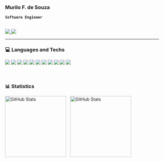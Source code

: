 ### Murilo F. de Souza

**`Software Engineer`**
<br>
<br>
<div>
    <a href = "https://www.linkedin.com/in/murilo-freitas-de-souza-67a01b2bb/" > 
        <img src= "https://img.shields.io/badge/linkedin-%230077B5.svg?style=for-the-badge&logo=linkedin&logoColor=white" > 
    </a>
    <a href = "https://www.instagram.com/murilofsouza_/" > 
        <img src= "https://img.shields.io/badge/Instagram-%23E4405F.svg?style=for-the-badge&logo=Instagram&logoColor=white" > 
    </a>
</div>

--- 

### 💻 Languages and Techs

<div>
    <img src="https://img.shields.io/badge/html5-%23E34F26.svg?style=for-the-badge&logo=html5&logoColor=white" />
    <img src="https://img.shields.io/badge/css3-%231572B6.svg?style=for-the-badge&logo=css3&logoColor=white" />
    <img src="https://img.shields.io/badge/javascript-%23323330.svg?style=for-the-badge&logo=javascript&logoColor=%23F7DF1E" />
    <img src="https://img.shields.io/badge/node.js-6DA55F?style=for-the-badge&logo=node.js&logoColor=white" />
    <img src="https://img.shields.io/badge/Bootstrap-563D7C?style=for-the-badge&logo=bootstrap&logoColor=white" />
    <img src="https://img.shields.io/badge/Sass-CC6699?style=for-the-badge&logo=sass&logoColor=white" />
    <img src="https://img.shields.io/badge/java-%23ED8B00.svg?style=for-the-badge&logo=openjdk&logoColor=white" />
    <img src="https://img.shields.io/badge/c++-%2300599C.svg?style=for-the-badge&logo=c%2B%2B&logoColor=white" />
    <img src="https://img.shields.io/badge/c-%2300599C.svg?style=for-the-badge&logo=c%2B%2B&logoColor=white" />
    <img src="https://img.shields.io/badge/mysql-%2300f.svg?style=for-the-badge&logo=mysql&logoColor=white" />
    <img src= "https://img.shields.io/badge/markdown-%23000000.svg?style=for-the-badge&logo=markdown&logoColor=white" >  
</div>
    
<br/>
<br/>

### 📊 Statistics

<p>
  <img 
    align="left" 
    alt="GitHub Stats" 
    height="200" 
    style="padding-right: 10px;" 
    src="https://github-readme-stats.vercel.app/api?username=murilofsouzaa&show_icons=true&theme=tokyonight&include_all_commits=true&locale=en" 
  />

<img 
      align="left" 
      alt="GitHub Stats" 
      height="200" 
      src="https://github-readme-stats.vercel.app/api/top-langs/?username=murilofsouzaa&theme=tokyonight&layout=compact&custom_title=Technologies&langs_count=9" 
  />

</p>
